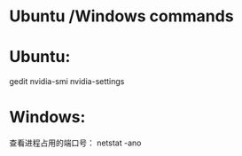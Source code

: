 ﻿# Ubuntu /Windows commands


# Ubuntu:
gedit 
nvidia-smi
nvidia-settings




# Windows:
查看进程占用的端口号：
    netstat   -ano 





